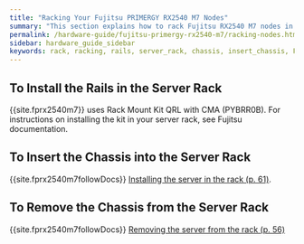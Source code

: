 ```yaml
---
title: "Racking Your Fujitsu PRIMERGY RX2540 M7 Nodes"
summary: "This section explains how to rack Fujitsu RX2540 M7 nodes in a data center."
permalink: /hardware-guide/fujitsu-primergy-rx2540-m7/racking-nodes.html
sidebar: hardware_guide_sidebar
keywords: rack, racking, rails, server_rack, chassis, insert_chassis, Fujitsu_PRIMERGY_RX2540_M7, Fujitsu, PRIMERGY, RX2540, 2540, M7
---
```


## To Install the Rails in the Server Rack
{{site.fprx2540m7}} uses Rack Mount Kit QRL with CMA (PYBRR0B). For instructions on installing the kit in your server rack, see Fujitsu documentation.

<a id="insert-chassis"></a>
## To Insert the Chassis into the Server Rack
{{site.fprx2540m7followDocs}} <a href="/pdf/fujitsu-primergy-rx2540-m7-upgrade-maintenance-manual-09-2023.pdf#page=61" class="pdf">Installing the server in the rack (p. 61)</a>.

<a id="remove-chassis"></a>
## To Remove the Chassis from the Server Rack
{{site.fprx2540m7followDocs}} <a href="/pdf/fujitsu-primergy-rx2540-m7-upgrade-maintenance-manual-09-2023.pdf#page=56" class="pdf">Removing the server from the rack (p. 56)</a>
